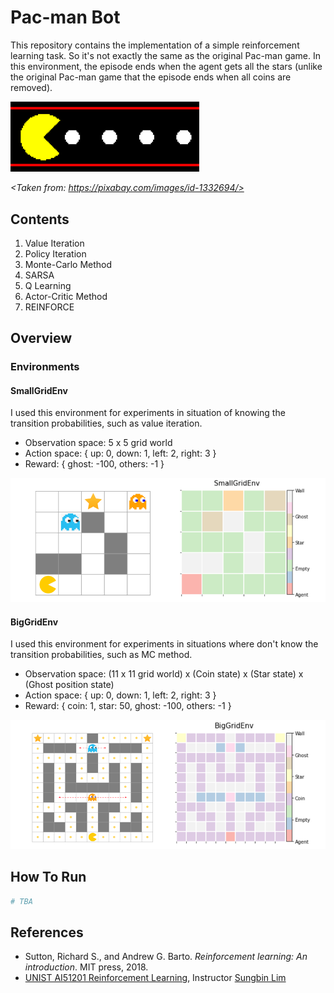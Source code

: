 # Pac-man Bot

This repository contains the implementation of a simple reinforcement learning task. So it's not exactly the same as the original Pac-man game. In this environment, the episode ends when the agent gets all the stars (unlike the original Pac-man game that the episode ends when all coins are removed).

<img src = "./img/video-game.png" width="60%">

*<Taken from: https://pixabay.com/images/id-1332694/>*


## Contents

1. Value Iteration
2. Policy Iteration
3. Monte-Carlo Method
4. SARSA
5. Q Learning
6. Actor-Critic Method
7. REINFORCE

## Overview

### Environments

#### SmallGridEnv

I used this environment for experiments in situation of knowing the transition probabilities, such as value iteration.

- Observation space: 5 x 5 grid world
- Action space: { up: 0, down: 1, left: 2, right: 3 }
- Reward: { ghost: -100, others: -1 }

![img](./img/SGE.png)

#### BigGridEnv

I used this environment for experiments in situations where don't know the transition probabilities, such as MC method.

- Observation space: (11 x 11 grid world) x (Coin state) x (Star state) x (Ghost position state)
- Action space: { up: 0, down: 1, left: 2, right: 3 }
- Reward: { coin: 1, star: 50, ghost: -100, others: -1 }

![img](./img/BGE.png)

## How To Run

```sh
# TBA
```

## References

- Sutton, Richard S., and Andrew G. Barto. *Reinforcement learning: An introduction*. MIT press, 2018.
- [UNIST AI51201 Reinforcement Learning](https://sites.google.com/view/rl-unist-2021-fall/home), Instructor [Sungbin Lim](https://www.google.com/url?q=https%3A%2F%2Fsites.google.com%2Fview%2Fsungbin%2F&sa=D&sntz=1&usg=AFQjCNF8rjDRU3_7d8WL6v4kWLEzeyCZbw)

